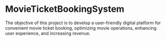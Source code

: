 # MovieTicketBookingSystem
The objective of this project is to develop a user-friendly digital platform for convenient movie ticket booking, optimizing movie operations, enhancing user experience, and increasing revenue.
